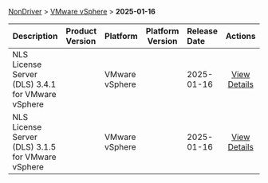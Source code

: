 
[NonDriver](/README.md)  >  [VMware vSphere](/index/NonDriver/VMware_vSphere.md)  >  **2025-01-16**



| Description            | Product Version    | Platform                | Platform Version           | Release Date           |             Actions              |
| ---------------------- | :----------------- | :---------------------- | -------------------------- | :--------------------- | :------------------------------: |
| NLS License Server (DLS) 3.4.1 for VMware vSphere |  | VMware vSphere |  | 2025-01-16 | [View Details](/details/531fce_NLS_License_Server_(DLS)_3.4.1_for_VMware_vSphere.md) |
| NLS License Server (DLS) 3.1.5 for VMware vSphere |  | VMware vSphere |  | 2025-01-16 | [View Details](/details/4948bf_NLS_License_Server_(DLS)_3.1.5_for_VMware_vSphere.md) |
